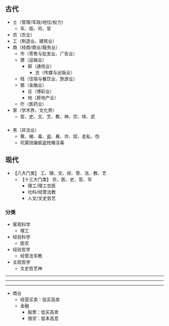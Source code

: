## 古代
- 士（管理/军政/地位/权力）
  - 军、衙、司、官
- 农（农业）
- 工（制造业、建筑业）
- 商（经商/商业/服务业）
  - 市（零售与批发业、广告业） 
  - 镖（运输业）
    - 邮（通信业）
      - 志（传媒与出版业）
  - 栈（住宿与餐饮业、旅游业）
  - 银（金融业）
    - 庄（博彩业）
    - 地（房地产业）
  - 疗（医药业）
- 家（学术界、文化界）
  - 哲、史、文、艺、教、神、宗、体、武
###
- 黑（非法业）
  - 黄、赌、毒、盗、暴、诈、奴、走私、伪
  - 坑蒙拐骗偷盗抢赌淫毒

## 现代
- 【八大门类】 工、理、文、经、管、法、教、艺
  - 【十三大门类】 农、医、史、哲、军
    - 理工/理工农医
    - 社科/经管法教
    - 人文/文史哲艺
### 分类
- 客观科学
    - 理工
- 经验科学
    - 医农
- 经验哲学
    - 经管法军教
- 主观哲学
    - 文史哲艺神

---
---
---
- 商业
  - 经营买卖：低买高卖
  - 金融
    - 股票：低买高卖
    - 借贷：低本高息
